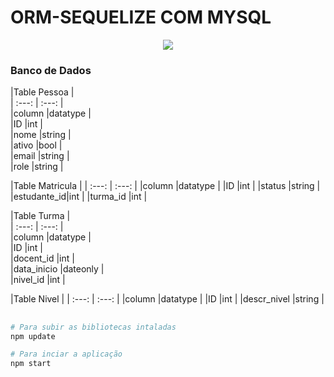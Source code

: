 # ORM-SEQUELIZE COM MYSQL

<div align="center">
  <img src="https://user-images.githubusercontent.com/75760299/155032412-6b9c3a3a-14e7-45fe-b8ee-28186a6a8ca8.png"/>
</div> 

### Banco de Dados

|Table Pessoa             |         
|   :---:    |   :---:    |         
|column      |datatype    |         
|ID          |int         |         
|nome        |string      |         
|ativo       |bool        |         
|email       |string      |         
|role        |string      |         

|Table Matricula          |
|    :---:   |    :---:   |
|column      |datatype    |
|ID          |int         |
|status      |string      |
|estudante_id|int         |
|turma_id    |int         |

|Table Turma              |         
|   :---:    |   :---:    |         
|column      |datatype    |         
|ID          |int         |         
|docent_id   |int         |         
|data_inicio |dateonly    |         
|nivel_id    |int         |         

|Table Nivel              |
|    :---:   |    :---:   |
|column      |datatype    |
|ID          |int         |
|descr_nivel |string      |

## 

```bash
# Para subir as bibliotecas intaladas
npm update

# Para inciar a aplicação
npm start
```






 